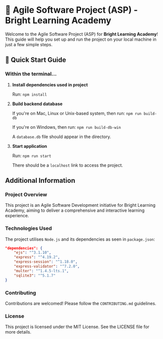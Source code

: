 # 🌟 Agile Software Project (ASP) - Bright Learning Academy

Welcome to the Agile Software Project (ASP) for **Bright Learning Academy**! This guide will help you set up and run the project on your local machine in just a few simple steps.

## 🚀 Quick Start Guide

### Within the terminal...

1.  **Install dependencies used in project**

    Run: `npm install`

2.  **Build backend database**

    If you're on Mac, Linux or Unix-based system, then run: `npm run build-db`

    If you're on Windows, then run: `npm run build-db-win`

    A `database.db` file should appear in the directory.

3.  **Start application**

    Run: `npm run start`

    There should be a `localhost` link to access the project.

## Additional Information

### Project Overview

This project is an Agile Software Development initiative for Bright Learning Academy, aiming to deliver a comprehensive and interactive learning experience.

### Technologies Used

The project utilises `Node.js` and its dependencies as seen in `package.json`:

```json
"dependencies": {
    "ejs": "^3.1.10",
    "express": "^4.19.2",
    "express-session": "^1.18.0",
    "express-validator": "^7.2.0",
    "multer": "^1.4.5-lts.1",
    "sqlite3": "^5.1.7"
}
```

### Contributing

Contributions are welcomed! Please follow the `CONTRIBUTING.md` guidelines.

### License

This project is licensed under the MIT License. See the LICENSE file for more details.
